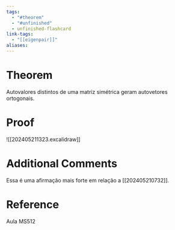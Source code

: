 ```yaml
---
tags:
  - "#theorem"
  - "#unfinished"
  - unfinished-flashcard
link-tags:
  - "[[eigenpair]]"
aliases:
---
```

# Theorem
Autovalores distintos de uma matriz simétrica geram autovetores ortogonais.

# Proof

![[202405211323.excalidraw]]
# Additional Comments
Essa é uma afirmação mais forte em relação a [[202405210732]].

# Reference 
Aula MS512





